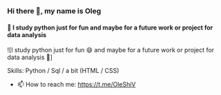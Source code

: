 ### Hi there 👋, my name is Oleg

#### 🌱 I study python just for fun and maybe for a future work or project for data analysis
![I study python just for fun 😄 and maybe for a future work or project for data analysis 👯]

Skills: Python / Sql /  a bit (HTML / CSS)

- 📫 How to reach me: https://t.me/OleShiV

